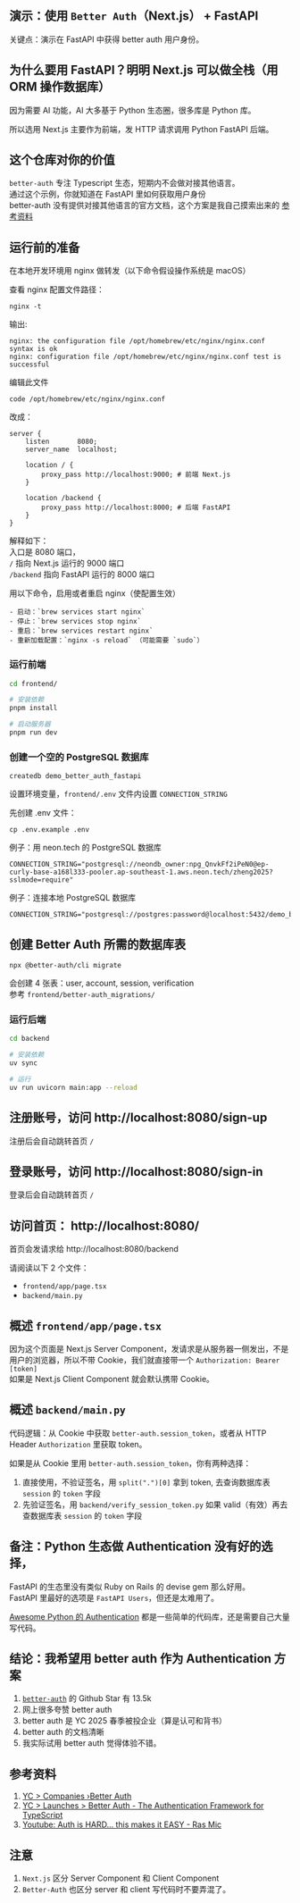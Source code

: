 ## 演示：使用 `Better Auth`（Next.js） + FastAPI
关键点：演示在 FastAPI 中获得 better auth 用户身份。  

## 为什么要用 FastAPI？明明 Next.js 可以做全栈（用 ORM 操作数据库）
因为需要 AI 功能，AI 大多基于 Python 生态圈，很多库是 Python 库。   

所以选用 Next.js 主要作为前端，发 HTTP 请求调用 Python FastAPI 后端。     

## 这个仓库对你的价值
`better-auth` 专注 Typescript 生态，短期内不会做对接其他语言。     
通过这个示例，你就知道在 FastAPI 里如何获取用户身份    
better-auth 没有提供对接其他语言的官方文档，这个方案是我自己摸索出来的  [参考资料](https://github.com/better-auth/better-auth/issues/2685)

## 运行前的准备
在本地开发环境用 nginx 做转发（以下命令假设操作系统是 macOS）    

查看 nginx 配置文件路径：
```
nginx -t
```

输出:
```
nginx: the configuration file /opt/homebrew/etc/nginx/nginx.conf syntax is ok
nginx: configuration file /opt/homebrew/etc/nginx/nginx.conf test is successful
```

编辑此文件
```
code /opt/homebrew/etc/nginx/nginx.conf
```

改成：  
```
server {
    listen       8080;
    server_name  localhost;

    location / {
        proxy_pass http://localhost:9000; # 前端 Next.js
    }

    location /backend {
        proxy_pass http://localhost:8000; # 后端 FastAPI
    }
}
```
解释如下：  
入口是 8080 端口，     
`/` 指向 Next.js 运行的 9000 端口   
`/backend` 指向 FastAPI 运行的 8000 端口   

用以下命令，启用或者重启 nginx（使配置生效）
```
- 启动：`brew services start nginx`
- 停止：`brew services stop nginx`
- 重启：`brew services restart nginx`
- 重新加载配置：`nginx -s reload` （可能需要 `sudo`）
```

### 运行前端
```bash
cd frontend/

# 安装依赖
pnpm install 

# 启动服务器
pnpm run dev
```

### 创建一个空的 PostgreSQL 数据库
```
createdb demo_better_auth_fastapi
```

设置环境变量，`frontend/.env` 文件内设置 `CONNECTION_STRING`

先创建 .env 文件：  
```
cp .env.example .env
```

例子：用 neon.tech 的 PostgreSQL 数据库
```
CONNECTION_STRING="postgresql://neondb_owner:npg_QnvkFf2iPeN0@ep-curly-base-a168l333-pooler.ap-southeast-1.aws.neon.tech/zheng2025?sslmode=require"
```

例子：连接本地 PostgreSQL 数据库
```
CONNECTION_STRING="postgresql://postgres:password@localhost:5432/demo_better_auth_fastapi"
```

## 创建 Better Auth 所需的数据库表
```
npx @better-auth/cli migrate
```
会创建 4 张表：user, account, session, verification  
参考 `frontend/better-auth_migrations/`   


### 运行后端
```bash
cd backend

# 安装依赖
uv sync

# 运行
uv run uvicorn main:app --reload
```

## 注册账号，访问 http://localhost:8080/sign-up
注册后会自动跳转首页 `/`

## 登录账号，访问 http://localhost:8080/sign-in
登录后会自动跳转首页 `/`

## 访问首页： http://localhost:8080/
首页会发请求给 http://localhost:8080/backend     

请阅读以下 2 个文件：  
- `frontend/app/page.tsx`
- `backend/main.py`

## 概述 `frontend/app/page.tsx`
因为这个页面是 Next.js Server Component，发请求是从服务器一侧发出，不是用户的浏览器，所以不带 Cookie，我们就直接带一个 `Authorization: Bearer [token]`   
如果是 Next.js Client Component 就会默认携带 Cookie。  

## 概述 `backend/main.py`
代码逻辑：从 Cookie 中获取 `better-auth.session_token`，或者从 HTTP Header `Authorization` 里获取 token。    

如果是从 Cookie 里用 `better-auth.session_token`，你有两种选择：
1. 直接使用，不验证签名，用 `split(".")[0]` 拿到 token, 去查询数据库表 `session` 的 `token` 字段
2. 先验证签名，用 `backend/verify_session_token.py` 如果 valid（有效）再去查数据库表 `session` 的 `token` 字段

## 备注：Python 生态做 Authentication 没有好的选择，   
FastAPI 的生态里没有类似 Ruby on Rails 的 devise gem 那么好用。  
FastAPI 里最好的选项是 `FastAPI Users`，但还是太难用了。  

[Awesome Python 的 Authentication](https://github.com/vinta/awesome-python?tab=readme-ov-file#authentication) 都是一些简单的代码库，还是需要自己大量写代码。  

## 结论：我希望用 better auth 作为 Authentication 方案
1. [`better-auth`](https://github.com/better-auth/better-auth) 的 Github Star 有 13.5k
2. 网上很多夸赞 better auth
3. better auth 是 YC 2025 春季被投企业（算是认可和背书）
4. better auth 的文档清晰
5. 我实际试用 better auth 觉得体验不错。   

## 参考资料
1. [YC > Companies ›Better Auth](https://www.ycombinator.com/companies/better-auth)
1. [YC > Launches > Better Auth - The Authentication Framework for TypeScript](https://www.ycombinator.com/launches/NUm-better-auth-the-authentication-framework-for-typescript)
1. [Youtube: Auth is HARD... this makes it EASY - Ras Mic](https://www.youtube.com/watch?v=QurjwJHCoHQ)

## 注意
1. `Next.js` 区分 Server Component 和 Client Component
2. `Better-Auth` 也区分 server 和 client
写代码时不要弄混了。     

<!-- # Demo: use `better-auth`(Next.js) with FastAPI

## Why Next.js + FastAPI? instead of just using Next.js alone
a lot of AI lib are in Python ecosystem, I want to build a "AI Chatbot Web App",   
so using Python would be a great idea.   

## Value
 -->
